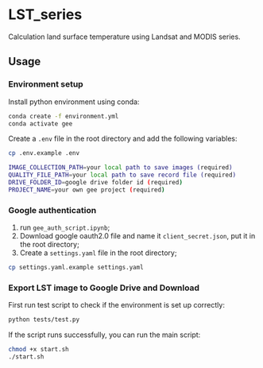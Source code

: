 # LST_series

Calculation land surface temperature using Landsat and MODIS series.

## Usage

### Environment setup

Install python environment using conda:

```bash
conda create -f environment.yml
conda activate gee
```

Create a `.env`  file in the root directory and add the following variables:

```bash
cp .env.example .env
```

```bash # .env
IMAGE_COLLECTION_PATH=your local path to save images (required)
QUALITY_FILE_PATH=your local path to save record file (required)
DRIVE_FOLDER_ID=google drive folder id (required)
PROJECT_NAME=your own gee project (required)
```

### Google authentication

1. run `gee_auth_script.ipynb`;
2. Download google oauth2.0 file and name it `client_secret.json`, put it in the root directory;
3. Create a `settings.yaml` file in the root directory;

```bash
cp settings.yaml.example settings.yaml
```

### Export LST image to Google Drive and Download

First run test script to check if the environment is set up correctly:

```bash
python tests/test.py
```

If the script runs successfully, you can run the main script:

```bash
chmod +x start.sh
./start.sh
```